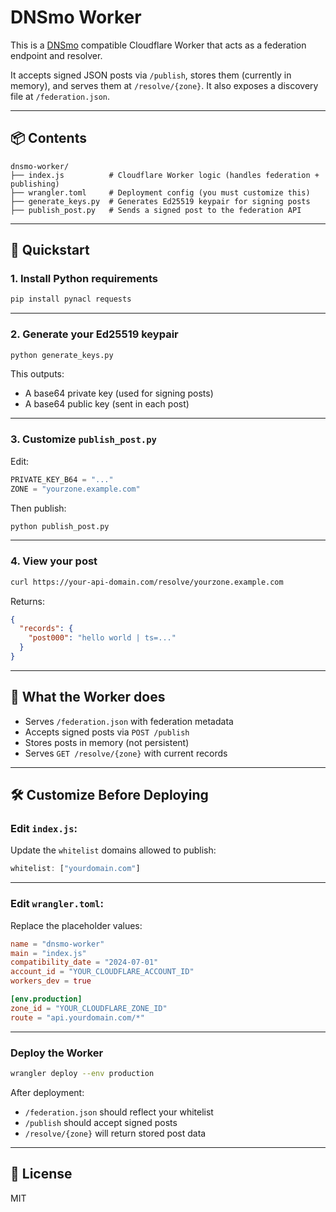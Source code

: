 # DNSmo Worker

This is a [DNSmo](https://github.com/dnsmo) compatible Cloudflare Worker that acts as a federation endpoint and resolver.

It accepts signed JSON posts via `/publish`, stores them (currently in memory), and serves them at `/resolve/{zone}`. It also exposes a discovery file at `/federation.json`.

---

## 📦 Contents

```
dnsmo-worker/
├── index.js          # Cloudflare Worker logic (handles federation + publishing)
├── wrangler.toml     # Deployment config (you must customize this)
├── generate_keys.py  # Generates Ed25519 keypair for signing posts
├── publish_post.py   # Sends a signed post to the federation API
```

---

## 🚀 Quickstart

### 1. Install Python requirements

```bash
pip install pynacl requests
```

---

### 2. Generate your Ed25519 keypair

```bash
python generate_keys.py
```

This outputs:

- A base64 private key (used for signing posts)
- A base64 public key (sent in each post)

---

### 3. Customize `publish_post.py`

Edit:

```python
PRIVATE_KEY_B64 = "..."
ZONE = "yourzone.example.com"
```

Then publish:

```bash
python publish_post.py
```

---

### 4. View your post

```bash
curl https://your-api-domain.com/resolve/yourzone.example.com
```

Returns:

```json
{
  "records": {
    "post000": "hello world | ts=..."
  }
}
```

---

## 🧠 What the Worker does

- Serves `/federation.json` with federation metadata
- Accepts signed posts via `POST /publish`
- Stores posts in memory (not persistent)
- Serves `GET /resolve/{zone}` with current records

---

## 🛠 Customize Before Deploying

### Edit `index.js`:

Update the `whitelist` domains allowed to publish:

```js
whitelist: ["yourdomain.com"]
```

---

### Edit `wrangler.toml`:

Replace the placeholder values:

```toml
name = "dnsmo-worker"
main = "index.js"
compatibility_date = "2024-07-01"
account_id = "YOUR_CLOUDFLARE_ACCOUNT_ID"
workers_dev = true

[env.production]
zone_id = "YOUR_CLOUDFLARE_ZONE_ID"
route = "api.yourdomain.com/*"
```

---

### Deploy the Worker

```bash
wrangler deploy --env production
```

After deployment:

- `/federation.json` should reflect your whitelist
- `/publish` should accept signed posts
- `/resolve/{zone}` will return stored post data

---

## 📄 License

MIT
